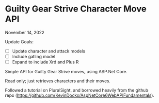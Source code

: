 # Guilty Gear Strive Character Move API

November 14, 2022

Update Goals:
- [ ] Update character and attack models
- [ ] Include gatling model
- [ ] Expand to include Xrd and Plus R

Simple API for Guilty Gear Strive moves, using ASP.Net Core.

Read only; just retrieves characters and their moves.

Followed a tutorial on PluralSight, and borrowed heavily from the github repo (https://github.com/KevinDockx/AspNetCore6WebAPIFundamentals).
